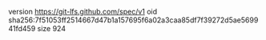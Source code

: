 version https://git-lfs.github.com/spec/v1
oid sha256:7f51053ff2514667d47b1a157695f6a02a3caa85df7f39272d5ae569941fd459
size 924
